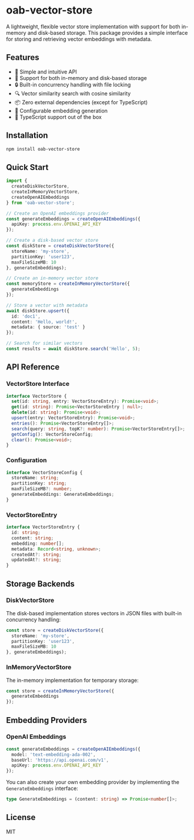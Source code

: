 # oab-vector-store

A lightweight, flexible vector store implementation with support for both in-memory and disk-based storage. This package provides a simple interface for storing and retrieving vector embeddings with metadata.

## Features

- 🚀 Simple and intuitive API
- 💾 Support for both in-memory and disk-based storage
- 🔒 Built-in concurrency handling with file locking
- 🔍 Vector similarity search with cosine similarity
- 📦 Zero external dependencies (except for TypeScript)
- 🔄 Configurable embedding generation
- 📝 TypeScript support out of the box

## Installation

```bash
npm install oab-vector-store
```

## Quick Start

```typescript
import { 
  createDiskVectorStore, 
  createInMemoryVectorStore,
  createOpenAIEmbeddings 
} from 'oab-vector-store';

// Create an OpenAI embeddings provider
const generateEmbeddings = createOpenAIEmbeddings({
  apiKey: process.env.OPENAI_API_KEY
});

// Create a disk-based vector store
const diskStore = createDiskVectorStore({
  storeName: 'my-store',
  partitionKey: 'user123',
  maxFileSizeMB: 10
}, generateEmbeddings);

// Create an in-memory vector store
const memoryStore = createInMemoryVectorStore({
  generateEmbeddings
});

// Store a vector with metadata
await diskStore.upsert({
  id: 'doc1',
  content: 'Hello, world!',
  metadata: { source: 'test' }
});

// Search for similar vectors
const results = await diskStore.search('Hello', 5);
```

## API Reference

### VectorStore Interface

```typescript
interface VectorStore {
  set(id: string, entry: VectorStoreEntry): Promise<void>;
  get(id: string): Promise<VectorStoreEntry | null>;
  delete(id: string): Promise<void>;
  upsert(entry: VectorStoreEntry): Promise<void>;
  entries(): Promise<VectorStoreEntry[]>;
  search(query: string, topK?: number): Promise<VectorStoreEntry[]>;
  getConfig(): VectorStoreConfig;
  clear(): Promise<void>;
}
```

### Configuration

```typescript
interface VectorStoreConfig {
  storeName: string;
  partitionKey: string;
  maxFileSizeMB?: number;
  generateEmbeddings: GenerateEmbeddings;
}
```

### VectorStoreEntry

```typescript
interface VectorStoreEntry {
  id: string;
  content: string;
  embedding: number[];
  metadata: Record<string, unknown>;
  createdAt?: string;
  updatedAt?: string;
}
```

## Storage Backends

### DiskVectorStore

The disk-based implementation stores vectors in JSON files with built-in concurrency handling:

```typescript
const store = createDiskVectorStore({
  storeName: 'my-store',
  partitionKey: 'user123',
  maxFileSizeMB: 10
}, generateEmbeddings);
```

### InMemoryVectorStore

The in-memory implementation for temporary storage:

```typescript
const store = createInMemoryVectorStore({
  generateEmbeddings
});
```

## Embedding Providers

### OpenAI Embeddings

```typescript
const generateEmbeddings = createOpenAIEmbeddings({
  model: 'text-embedding-ada-002',
  baseUrl: 'https://api.openai.com/v1',
  apiKey: process.env.OPENAI_API_KEY
});
```

You can also create your own embedding provider by implementing the `GenerateEmbeddings` interface:

```typescript
type GenerateEmbeddings = (content: string) => Promise<number[]>;
```

## License

MIT 